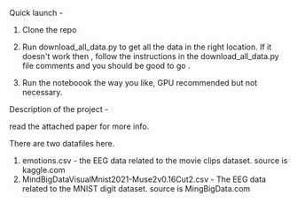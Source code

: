 Quick launch - 

1. Clone the repo 

2. Run download_all_data.py to get all the data in the right location. If it doesn't work then , follow the instructions in the download_all_data.py file comments and you should be good to go . 

3. Run the noteboook the way you like, GPU recommended but not necessary. 

Description of the project - 

read the attached paper for more info. 


There are two datafiles here. 

1. emotions.csv - the EEG data related to the movie clips dataset. source is kaggle.com
2. MindBigDataVisualMnist2021-Muse2v0.16Cut2.csv - The EEG data related to the MNIST digit dataset. source is MingBigData.com
